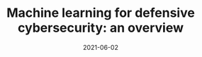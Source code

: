 ---
layout: post
title: Machine learning for defensive cybersecurity&colon; an overview
venue: Lorentz workshop on beyond the mobile-cloud computing paradigm (security & privacy)
date: 2021-06-02
slides: Lorentz-ML4defensive-cybersecurity.pdf
---